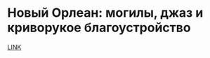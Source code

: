 # Новый Орлеан: могилы, джаз и криворукое благоустройство



[LINK](https://varlamov.ru/3487621.html)